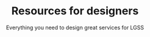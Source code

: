 ---
layout: role-index-designers
title: Resources for designers
subtitle: Everything you need to design great services for LGSS
audience: designers
hero: LGSS design principles
breadcrumbs:
  -
    title: Home
    url: /service-manual
---